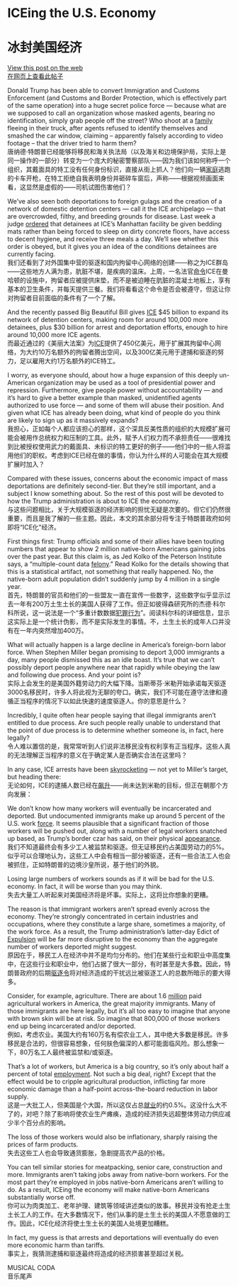 # ICEing the U.S. Economy  
# 冰封美国经济

[View this post on the web](https://paulkrugman.substack.com/p/iceing-the-us-economy)  
[在网页上查看此帖子](https://paulkrugman.substack.com/p/iceing-the-us-economy)

Donald Trump has been able to convert Immigration and Customs Enforcement (and Customs and Border Protection, which is effectively part of the same operation) into a huge secret police force — because what are we supposed to call an organization whose masked agents, bearing no identification, simply grab people off the street? Who shoot at a [family](https://substack.com/redirect/803c4c6d-6852-40cc-8f7e-e7c73d51660d?j=eyJ1IjoiMjBsbmJwIn0.KztYzEWpJOR2MnnIg5ijVYRyTJF67hinhCJnHuA6bbA) fleeing in their truck, after agents refused to identify themselves and smashed the car window, claiming – apparently falsely according to video footage – that the driver tried to harm them?  
唐纳德·特朗普已经能够将移民和海关执法局（以及海关和边境保护局，实际上是同一操作的一部分）转变为一个庞大的秘密警察部队——因为我们该如何称呼一个组织，其戴面具的特工没有任何身份标识，直接从街上抓人？他们向一辆[家庭](https://substack.com/redirect/803c4c6d-6852-40cc-8f7e-e7c73d51660d?j=eyJ1IjoiMjBsbmJwIn0.KztYzEWpJOR2MnnIg5ijVYRyTJF67hinhCJnHuA6bbA)逃跑的卡车开枪，在特工拒绝自我表明身份并砸碎车窗后，声称——根据视频画面来看，这显然是虚假的——司机试图伤害他们？

We’ve also seen both deportations to foreign gulags and the creation of a network of domestic detention centers — call it the ICE archipelago — that are overcrowded, filthy, and breeding grounds for disease. Last week a judge [ordered](https://substack.com/redirect/4d839f2e-fc47-4f0d-8e08-99f367b04fc3?j=eyJ1IjoiMjBsbmJwIn0.KztYzEWpJOR2MnnIg5ijVYRyTJF67hinhCJnHuA6bbA) that detainees at ICE’s Manhattan facility be given bedding mats rather than being forced to sleep on dirty concrete floors, have access to decent hygiene, and receive three meals a day. We’ll see whether this order is obeyed, but it gives you an idea of the conditions detainees are currently facing.  
我们还看到了对外国集中营的驱逐和国内拘留中心网络的创建——称之为ICE群岛——这些地方人满为患，肮脏不堪，是疾病的温床。上周，一名法官[命令](https://substack.com/redirect/4d839f2e-fc47-4f0d-8e08-99f367b04fc3?j=eyJ1IjoiMjBsbmJwIn0.KztYzEWpJOR2MnnIg5ijVYRyTJF67hinhCJnHuA6bbA)ICE在曼哈顿的设施中，拘留者应被提供床垫，而不是被迫睡在肮脏的混凝土地板上，享有基本的卫生条件，并每天提供三餐。我们将看看这个命令是否会被遵守，但这让你对拘留者目前面临的条件有了一个了解。

And the recently passed Big Beautiful Bill gives [ICE](https://substack.com/redirect/29e054f7-bcb3-4c2d-9dda-a70360b7949b?j=eyJ1IjoiMjBsbmJwIn0.KztYzEWpJOR2MnnIg5ijVYRyTJF67hinhCJnHuA6bbA) $45 billion to expand its network of detention centers, making room for around 100,000 more detainees, plus $30 billion for arrest and deportation efforts, enough to hire around 10,000 more ICE agents.  
而最近通过的《美丽大法案》为[ICE](https://substack.com/redirect/29e054f7-bcb3-4c2d-9dda-a70360b7949b?j=eyJ1IjoiMjBsbmJwIn0.KztYzEWpJOR2MnnIg5ijVYRyTJF67hinhCJnHuA6bbA)提供了450亿美元，用于扩展其拘留中心网络，为大约10万名额外的拘留者腾出空间，以及300亿美元用于逮捕和驱逐的努力，足以雇用大约1万名额外的ICE特工。

I worry, as everyone should, about how a huge expansion of this deeply un-American organization may be used as a tool of presidential power and repression. Furthermore, give people power without accountability — and it’s hard to give a better example than masked, unidentified agents authorized to use force — and some of them will abuse their position. And given what ICE has already been doing, what kind of people do you think are likely to sign up as it massively expands?  
我担心，正如每个人都应该担心的那样，这个深具反美性质的组织的大规模扩展可能会被用作总统权力和压制的工具。此外，赋予人们权力而不承担责任——很难找到比被授权使用武力的戴面具、未标识的特工更好的例子——他们中的一些人将滥用他们的职权。考虑到ICE已经在做的事情，你认为什么样的人可能会在其大规模扩展时加入？

Compared with these issues, concerns about the economic impact of mass deportations are definitely second-tier. But they’re still important, and a subject I know something about. So the rest of this post will be devoted to how the Trump administration is about to ICE the economy.  
与这些问题相比，关于大规模驱逐的经济影响的担忧无疑是次要的。但它们仍然很重要，而且是我了解的一些主题。因此，本文的其余部分将专注于特朗普政府如何即将“ICE化”经济。

First things first: Trump officials and some of their allies have been touting numbers that appear to show 2 million native-born Americans gaining jobs over the past year. But this claim is, as Jed Kolko of the Peterson Institute says, a “multiple-count data [felony](https://substack.com/redirect/2f622dfc-2c64-40c7-a711-986474fa7e70?j=eyJ1IjoiMjBsbmJwIn0.KztYzEWpJOR2MnnIg5ijVYRyTJF67hinhCJnHuA6bbA).” Read Kolko for the details showing that this is a statistical artifact, not something that really happened. No, the native-born adult population didn’t suddenly jump by 4 million in a single year.  
首先，特朗普的官员和他们的一些盟友一直在宣传一些数字，这些数字似乎显示过去一年有200万土生土长的美国人获得了工作。但正如彼得森研究所的杰德·科尔科所说，这一说法是一个“多重计数数据[犯罪行为](https://substack.com/redirect/2f622dfc-2c64-40c7-a711-986474fa7e70?j=eyJ1IjoiMjBsbmJwIn0.KztYzEWpJOR2MnnIg5ijVYRyTJF67hinhCJnHuA6bbA)”。阅读科尔科的详细信息，显示这实际上是一个统计伪影，而不是实际发生的事情。不，土生土长的成年人口并没有在一年内突然增加400万。

What will actually happen is a large decline in America’s foreign-born labor force. When Stephen Miller began promising to deport 3,000 immigrants a day, many people dismissed this as an idle boast. It’s true that we can’t possibly deport people anywhere near that rapidly while obeying the law and following due process. And your point is?  
实际上会发生的是美国外籍劳动力的大幅下降。当斯蒂芬·米勒开始承诺每天驱逐3000名移民时，许多人将此视为无聊的夸口。确实，我们不可能在遵守法律和遵循正当程序的情况下以如此快速的速度驱逐人。你的意思是什么？

Incredibly, I quite often hear people saying that illegal immigrants aren’t entitled to due process. Are such people really unable to understand that the point of due process is to determine whether someone is, in fact, here legally?  
令人难以置信的是，我常常听到人们说非法移民没有权利享有正当程序。这些人真的无法理解正当程序的意义在于确定某人是否确实合法在这里吗？

In any case, ICE arrests have been [skyrocketing](https://substack.com/redirect/2f622dfc-2c64-40c7-a711-986474fa7e70?j=eyJ1IjoiMjBsbmJwIn0.KztYzEWpJOR2MnnIg5ijVYRyTJF67hinhCJnHuA6bbA) — not yet to Miller’s target, but heading there:  
无论如何，ICE的逮捕人数已经在[飙升](https://substack.com/redirect/2f622dfc-2c64-40c7-a711-986474fa7e70?j=eyJ1IjoiMjBsbmJwIn0.KztYzEWpJOR2MnnIg5ijVYRyTJF67hinhCJnHuA6bbA)——尚未达到米勒的目标，但正在朝那个方向发展：

We don’t know how many workers will eventually be incarcerated and deported. But undocumented immigrants make up around 5 percent of the U.S. work [force](https://substack.com/redirect/0c210150-ac0a-41bf-8e7a-dc87a8bed410?j=eyJ1IjoiMjBsbmJwIn0.KztYzEWpJOR2MnnIg5ijVYRyTJF67hinhCJnHuA6bbA). It seems plausible that a significant fraction of those workers will be pushed out, along with a number of legal workers snatched up based, as Trump’s border czar has said, on their physical [appearance](https://substack.com/redirect/3cb10528-4a9a-4c7a-813c-284afc768407?j=eyJ1IjoiMjBsbmJwIn0.KztYzEWpJOR2MnnIg5ijVYRyTJF67hinhCJnHuA6bbA).  
我们不知道最终会有多少工人被监禁和驱逐。但无证移民约占美国劳动力的5%[](https://substack.com/redirect/0c210150-ac0a-41bf-8e7a-dc87a8bed410?j=eyJ1IjoiMjBsbmJwIn0.KztYzEWpJOR2MnnIg5ijVYRyTJF67hinhCJnHuA6bbA)。似乎可以合理地认为，这些工人中会有相当一部分被驱逐，还有一些合法工人也会被抓住，正如特朗普的边境沙皇所说，基于他们的外貌[](https://substack.com/redirect/3cb10528-4a9a-4c7a-813c-284afc768407?j=eyJ1IjoiMjBsbmJwIn0.KztYzEWpJOR2MnnIg5ijVYRyTJF67hinhCJnHuA6bbA)。

Losing large numbers of workers sounds as if it will be bad for the U.S. economy. In fact, it will be worse than you may think.  
失去大量工人听起来对美国经济将是坏事。实际上，这将比你想象的更糟。

The reason is that immigrant workers aren’t spread evenly across the economy. They’re strongly concentrated in certain industries and occupations, where they constitute a large share, sometimes a majority, of the work force. As a result, the Trump administration’s latter-day Edict of [Expulsion](https://substack.com/redirect/af4c96be-fae9-4425-9b37-4b4a69480eaa?j=eyJ1IjoiMjBsbmJwIn0.KztYzEWpJOR2MnnIg5ijVYRyTJF67hinhCJnHuA6bbA) will be far more disruptive to the economy than the aggregate number of workers deported might suggest.  
原因在于，移民工人在经济中并不是均匀分布的。他们在某些行业和职业中高度集中，在这些行业和职业中，他们占据了很大一部分，有时甚至是大多数。因此，特朗普政府的后期[驱逐令](https://substack.com/redirect/af4c96be-fae9-4425-9b37-4b4a69480eaa?j=eyJ1IjoiMjBsbmJwIn0.KztYzEWpJOR2MnnIg5ijVYRyTJF67hinhCJnHuA6bbA)将对经济造成的干扰远比被驱逐工人的总数所暗示的要大得多。

Consider, for example, agriculture. There are about 1.6 [million](https://substack.com/redirect/02bc633d-0b0e-44be-bb76-2a7191729b8c?j=eyJ1IjoiMjBsbmJwIn0.KztYzEWpJOR2MnnIg5ijVYRyTJF67hinhCJnHuA6bbA) paid agricultural workers in America, the great majority immigrants. Many of those immigrants are here legally, but it’s all too easy to imagine that anyone with brown skin will be at risk. So imagine that 800,000 of those workers end up being incarcerated and/or deported.  
例如，考虑农业。美国大约有160万[](https://substack.com/redirect/02bc633d-0b0e-44be-bb76-2a7191729b8c?j=eyJ1IjoiMjBsbmJwIn0.KztYzEWpJOR2MnnIg5ijVYRyTJF67hinhCJnHuA6bbA)名有偿农业工人，其中绝大多数是移民。许多移民是合法的，但很容易想象，任何肤色偏深的人都可能面临风险。那么想象一下，80万名工人最终被监禁和/或驱逐。

That’s a lot of workers, but America is a big country, so it’s only about half a percent of total [employment](https://substack.com/redirect/5425826a-6638-43b5-ae5f-17d61ef7c926?j=eyJ1IjoiMjBsbmJwIn0.KztYzEWpJOR2MnnIg5ijVYRyTJF67hinhCJnHuA6bbA). Not such a big deal, right? Except that the effect would be to cripple agricultural production, inflicting far more economic damage than a half-point across-the-board reduction in labor supply.  
这是一大批工人，但美国是个大国，所以这仅占总[就业](https://substack.com/redirect/5425826a-6638-43b5-ae5f-17d61ef7c926?j=eyJ1IjoiMjBsbmJwIn0.KztYzEWpJOR2MnnIg5ijVYRyTJF67hinhCJnHuA6bbA)的约0.5%。这没什么大不了的，对吧？除了影响将使农业生产瘫痪，造成的经济损失远超整体劳动力供应减少半个百分点的影响。

The loss of those workers would also be inflationary, sharply raising the prices of farm products.  
失去这些工人也会导致通货膨胀，急剧提高农产品的价格。

You can tell similar stories for meatpacking, senior care, construction and more. Immigrants aren’t taking jobs away from native-born workers. For the most part they’re employed in jobs native-born Americans aren’t willing to do. As a result, ICEing the economy will make native-born Americans substantially worse off.  
你可以为肉类加工、老年护理、建筑等领域讲述类似的故事。移民并没有抢走土生土长工人的工作。在大多数情况下，他们从事的是土生土长的美国人不愿意做的工作。因此，ICE化经济将使土生土长的美国人处境更加糟糕。

In fact, my guess is that arrests and deportations will eventually do even more economic harm than tariffs.  
事实上，我猜测逮捕和驱逐最终将造成的经济损害甚至超过关税。

MUSICAL CODA  
音乐尾声